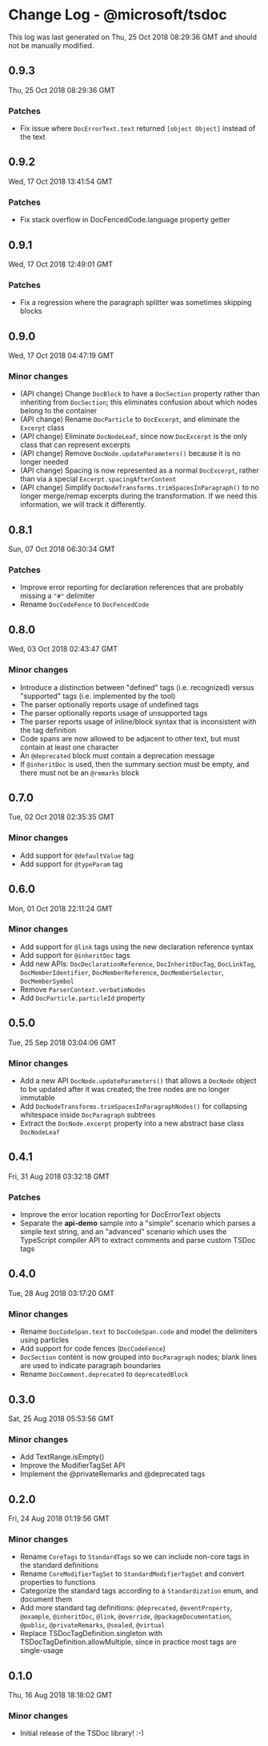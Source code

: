 # Change Log - @microsoft/tsdoc

This log was last generated on Thu, 25 Oct 2018 08:29:36 GMT and should not be manually modified.

## 0.9.3
Thu, 25 Oct 2018 08:29:36 GMT

### Patches

- Fix issue where `DocErrorText.text` returned `[object Object]` instead of the text

## 0.9.2
Wed, 17 Oct 2018 13:41:54 GMT

### Patches

- Fix stack overflow in DocFencedCode.language property getter

## 0.9.1
Wed, 17 Oct 2018 12:49:01 GMT

### Patches

- Fix a regression where the paragraph splitter was sometimes skipping blocks

## 0.9.0
Wed, 17 Oct 2018 04:47:19 GMT

### Minor changes

- (API change) Change `DocBlock` to have a `DocSection` property rather than inheriting from `DocSection`; this eliminates confusion about which nodes belong to the container
- (API change) Rename `DocParticle` to `DocExcerpt`, and eliminate the `Excerpt` class
- (API change) Eliminate `DocNodeLeaf`, since now `DocExcerpt` is the only class that can represent excerpts
- (API change) Remove `DocNode.updateParameters()` because it is no longer needed
- (API change) Spacing is now represented as a normal `DocExcerpt`, rather than via a special `Excerpt.spacingAfterContent`
- (API change) Simplify `DocNodeTransforms.trimSpacesInParagraph()` to no longer merge/remap excerpts during the transformation. If we need this information, we will track it differently.

## 0.8.1
Sun, 07 Oct 2018 06:30:34 GMT

### Patches

- Improve error reporting for declaration references that are probably missing a `"#"` delimiter
- Rename `DocCodeFence` to `DocFencedCode`

## 0.8.0
Wed, 03 Oct 2018 02:43:47 GMT

### Minor changes

- Introduce a distinction between "defined" tags (i.e. recognized) versus "supported" tags (i.e. implemented by the tool)
- The parser optionally reports usage of undefined tags
- The parser optionally reports usage of unsupported tags
- The parser reports usage of inline/block syntax that is inconsistent with the tag definition
- Code spans are now allowed to be adjacent to other text, but must contain at least one character
- An `@deprecated` block must contain a deprecation message
- If `@inheritDoc` is used, then the summary section must be empty, and there must not be an `@remarks` block

## 0.7.0
Tue, 02 Oct 2018 02:35:35 GMT

### Minor changes

- Add support for `@defaultValue` tag
- Add support for `@typeParam` tag

## 0.6.0
Mon, 01 Oct 2018 22:11:24 GMT

### Minor changes

- Add support for `@link` tags using the new declaration reference syntax
- Add support for `@inheritDoc` tags
- Add new APIs: `DocDeclarationReference`, `DocInheritDocTag`, `DocLinkTag`, `DocMemberIdentifier`, `DocMemberReference`, `DocMemberSelector`, `DocMemberSymbol`
- Remove `ParserContext.verbatimNodes`
- Add `DocParticle.particleId` property

## 0.5.0
Tue, 25 Sep 2018 03:04:06 GMT

### Minor changes

- Add a new API `DocNode.updateParameters()` that allows a `DocNode` object to be updated after it was created; the tree nodes are no longer immutable
- Add `DocNodeTransforms.trimSpacesInParagraphNodes()` for collapsing whitespace inside `DocParagraph` subtrees
- Extract the `DocNode.excerpt` property into a new abstract base class `DocNodeLeaf`

## 0.4.1
Fri, 31 Aug 2018 03:32:18 GMT

### Patches

- Improve the error location reporting for DocErrorText objects
- Separate the **api-demo** sample into a "simple" scenario which parses a simple text string, and an "advanced" scenario which uses the TypeScript compiler API to extract comments and parse custom TSDoc tags

## 0.4.0
Tue, 28 Aug 2018 03:17:20 GMT

### Minor changes

- Rename `DocCodeSpan.text` to `DocCodeSpan.code` and model the delimiters using particles
- Add support for code fences (`DocCodeFence`)
- `DocSection` content is now grouped into `DocParagraph` nodes; blank lines are used to indicate paragraph boundaries
- Rename `DocComment.deprecated` to `deprecatedBlock`

## 0.3.0
Sat, 25 Aug 2018 05:53:56 GMT

### Minor changes

- Add TextRange.isEmpty()
- Improve the ModifierTagSet API
- Implement the @privateRemarks and @deprecated tags

## 0.2.0
Fri, 24 Aug 2018 01:19:56 GMT

### Minor changes

- Rename `CoreTags` to `StandardTags` so we can include non-core tags in the standard definitions
- Rename `CoreModifierTagSet` to `StandardModifierTagSet` and convert properties to functions
- Categorize the standard tags according to a `Standardization` enum, and document them
- Add more standard tag definitions: `@deprecated`, `@eventProperty`, `@example`, `@inheritDoc`, `@link`, `@override`, `@packageDocumentation`, `@public`, `@privateRemarks`, `@sealed`, `@virtual`
- Replace TSDocTagDefinition.singleton with TSDocTagDefinition.allowMultiple, since in practice most tags are single-usage

## 0.1.0
Thu, 16 Aug 2018 18:18:02 GMT

### Minor changes

- Initial release of the TSDoc library!  :-)

